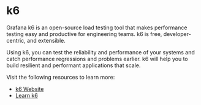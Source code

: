 # k6

Grafana k6 is an open-source load testing tool that makes performance testing easy and productive for engineering teams. k6 is free, developer-centric, and extensible.

Using k6, you can test the reliability and performance of your systems and catch performance regressions and problems earlier. k6 will help you to build resilient and performant applications that scale.

Visit the following resources to learn more:

- [k6 Website](https://k6.io/)
- [Learn k6](https://www.youtube.com/playlist?list=PLJ9A48W0kpRJKmVeurt7ltKfrOdr8ZBdt)
